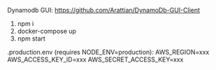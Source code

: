 Dynamodb GUI: https://github.com/Arattian/DynamoDb-GUI-Client

1. npm i
2. docker-compose up
3. npm start

.production.env (requires NODE_ENV=production):
AWS_REGION=xxx
AWS_ACCESS_KEY_ID=xxx
AWS_SECRET_ACCESS_KEY=xxx